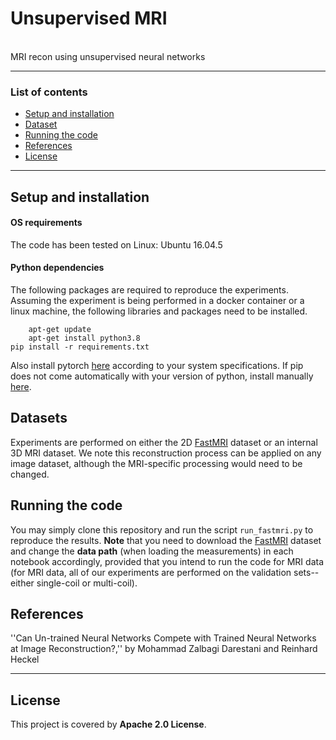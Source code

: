 # Unsupervised MRI

<br>
MRI recon using unsupervised neural networks

***
### List of contents
* [Setup and installation](#Setup-and-installation) <br>
* [Dataset](#Dataset) <br>
* [Running the code](#Running-the-code) <br>
* [References](#References) <br>
* [License](#License)
***

## Setup and installation

#### OS requirements
The code has been tested on Linux: Ubuntu 16.04.5

#### Python dependencies
The following packages are required to reproduce the experiments. Assuming the experiment is being performed in a docker container or a linux machine, the following libraries and packages need to be installed.

        apt-get update
        apt-get install python3.8
	pip install -r requirements.txt

Also install pytorch [here](https://pytorch.org/) according to your system specifications. If pip does not come automatically with your version of python, install manually [here](https://ehmatthes.github.io/pcc/chapter_12/installing_pip.html).

## Datasets
Experiments are performed on either the 2D [FastMRI](https://fastmri.org/dataset) dataset or an internal 3D MRI dataset. We note this reconstruction process can be applied on any image dataset, although the MRI-specific processing would need to be changed.

## Running the code
You may simply clone this repository and run the script `run_fastmri.py` to reproduce the results. **Note** that you need to download the [FastMRI](https://fastmri.org/dataset) dataset and change the **data path** (when loading the measurements) in each notebook accordingly, provided that you intend to run the code for MRI data (for MRI data, all of our experiments are performed on the validation sets--either single-coil or multi-coil).

## References
''Can Un-trained Neural Networks Compete with Trained Neural Networks at Image Reconstruction?,'' by Mohammad Zalbagi Darestani and Reinhard Heckel
***

## License
This project is covered by **Apache 2.0 License**.
